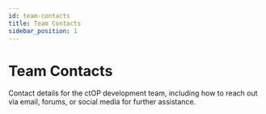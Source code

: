 ```yaml
---
id: team-contacts
title: Team Contacts
sidebar_position: 1
---
```


# Team Contacts

Contact details for the ctOP development team, including how to reach out via email, forums, or social media for further assistance.
